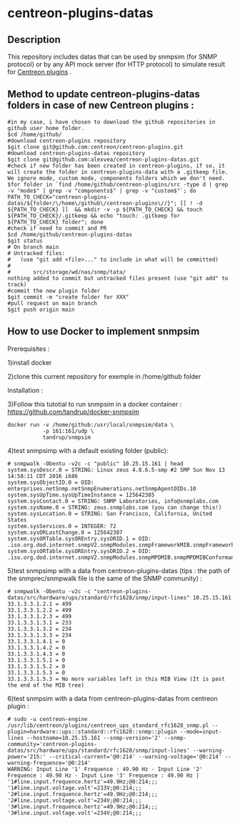 # centreon-plugins-datas

## Description
This repository includes datas that can be used by snmpsim (for SNMP protocol) or by any API mock server (for HTTP protocol) to simulate result for [Centreon plugins](https://github.com/centreon/centreon-plugins) .


## Method to update centreon-plugins-datas folders in case of new Centreon plugins :


````
#in my case, i have chosen to download the github repositories in github user home folder.
$cd /home/github/
#download centreon-plugins repository
$git clone git@github.com:centreon/centreon-plugins.git
#download centreon-plugins-datas repository
$git clone git@github.com:alexvea/centreon-plugins-datas.git
#check if new folder has been created in centreon-plugins, if so, it will create the folder in centreon-plugins-data with a .gitkeep file. We ignore mode, custom mode, components folders which we don't need.
$for folder in `find /home/github/centreon-plugins/src -type d | grep -v "mode$" | grep -v "components$" | grep -v "custom$"`; do PATH_TO_CHECK="centreon-plugins-datas/${folder/\/home\/github\/centreon-plugins\//}"; [[ ! -d ${PATH_TO_CHECK} ]]  && mkdir -v -p ${PATH_TO_CHECK} && touch ${PATH_TO_CHECK}/.gitkeep && echo "touch: .gitkeep for ${PATH_TO_CHECK} folder"; done
#check if need to commit and PR
$cd /home/github/centreon-plugins-datas
$git status
# On branch main
# Untracked files:
#   (use "git add <file>..." to include in what will be committed)
#
#       src/storage/wd/nas/snmp/tata/
nothing added to commit but untracked files present (use "git add" to track)
#commit the new plugin folder
$git commit -m "create folder for XXX"
#pull request on main branch
$git push origin main
````

## How to use Docker to implement snmpsim

Prerequisites : 

1)install docker

2)clone this current repository for exemple in /home/github folder

Installation : 

3)Follow this tutotial to run snmpsim in a docker container : https://github.com/tandrup/docker-snmpsim
````
docker run -v /home/github:/usr/local/snmpsim/data \
           -p 161:161/udp \
           tandrup/snmpsim
````
4)test snmpsimp with a default existing folder (public):
````
# snmpwalk -Obentu -v2c -c "public" 10.25.15.161 | head
system.sysDescr.0 = STRING: Linux zeus 4.8.6.5-smp #2 SMP Sun Nov 13 14:58:11 CDT 2016 i686
system.sysObjectID.0 = OID: enterprises.netSnmp.netSnmpEnumerations.netSnmpAgentOIDs.10
system.sysUpTime.sysUpTimeInstance = 125642385
system.sysContact.0 = STRING: SNMP Laboratories, info@snmplabs.com
system.sysName.0 = STRING: zeus.snmplabs.com (you can change this!)
system.sysLocation.0 = STRING: San Francisco, California, United States
system.sysServices.0 = INTEGER: 72
system.sysORLastChange.0 = 125642387
system.sysORTable.sysOREntry.sysORID.1 = OID: .iso.org.dod.internet.snmpV2.snmpModules.snmpFrameworkMIB.snmpFrameworkMIBConformance.snmpFrameworkMIBCompliances.snmpFrameworkMIBCompliance
system.sysORTable.sysOREntry.sysORID.2 = OID: .iso.org.dod.internet.snmpV2.snmpModules.snmpMPDMIB.snmpMPDMIBConformance.snmpMPDMIBCompliances.snmpMPDCompliance
````
5)test snmpsimp with a data from centreon-plugins-datas (tips : the path of the snmprec/snmpwalk file is the same of the SNMP community) :
````
# snmpwalk -Obentu -v2c -c "centreon-plugins-datas/src/hardware/ups/standard/rfc1628/snmp/input-lines" 10.25.15.161
33.1.3.3.1.2.1 = 499
33.1.3.3.1.2.2 = 499
33.1.3.3.1.2.3 = 499
33.1.3.3.1.3.1 = 233
33.1.3.3.1.3.2 = 234
33.1.3.3.1.3.3 = 234
33.1.3.3.1.4.1 = 0
33.1.3.3.1.4.2 = 0
33.1.3.3.1.4.3 = 0
33.1.3.3.1.5.1 = 0
33.1.3.3.1.5.2 = 0
33.1.3.3.1.5.3 = 0
33.1.3.3.1.5.3 = No more variables left in this MIB View (It is past the end of the MIB tree)
````
6)test snmpsim with a data from centreon-plugins-datas from centreon plugin :
````
# sudo -u centreon-engine  /usr/lib/centreon/plugins/centreon_ups_standard_rfc1628_snmp.pl --plugin=hardware::ups::standard::rfc1628::snmp::plugin --mode=input-lines --hostname=10.25.15.161 --snmp-version='2' --snmp-community='centreon-plugins-datas/src/hardware/ups/standard/rfc1628/snmp/input-lines' --warning-power='215:' --critical-current='@0:214' --warning-voltage='@0:214' --warning-frequence='@0:214'
WARNING: Input Line '1' Frequence : 49.90 Hz - Input Line '2' Frequence : 49.90 Hz - Input Line '3' Frequence : 49.90 Hz | '1#line.input.frequence.hertz'=49.9Hz;@0:214;;; '1#line.input.voltage.volt'=233V;@0:214;;; '2#line.input.frequence.hertz'=49.9Hz;@0:214;;; '2#line.input.voltage.volt'=234V;@0:214;;; '3#line.input.frequence.hertz'=49.9Hz;@0:214;;; '3#line.input.voltage.volt'=234V;@0:214;;;
````
